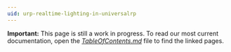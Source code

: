 ```yaml
---
uid: urp-realtime-lighting-in-universalrp
---
```

**Important:** This page is still a work in progress. To read our most current documentation, open the [*TableOfContents.md*](TableOfContents.md) file to find the linked pages.
